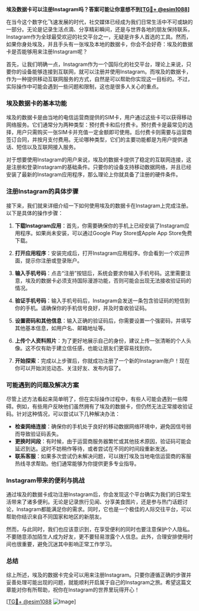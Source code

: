 **埃及数据卡可以注册Instagram吗？答案可能让你意想不到[[TG💪+ @esim1088](https://t.me/s/esim1088)]**

在当今这个数字化飞速发展的时代，社交媒体已经成为我们日常生活中不可或缺的一部分。无论是记录生活点滴、分享精彩瞬间，还是与世界各地的朋友保持联系，Instagram作为全球最受欢迎的社交平台之一，无疑是许多人首选的工具。然而，如果你身处埃及，并且手头有一张埃及本地的数据卡，你会不会好奇：埃及的数据卡是否能够用来注册Instagram呢？

首先，让我们明确一点，Instagram作为一个国际化的社交平台，理论上来说，只要你的设备能够连接到互联网，就可以注册并使用Instagram。而埃及的数据卡，作为一种提供移动互联网服务的方式，自然是可以帮助你实现这一目标的。不过，实际操作中可能会遇到一些问题和限制，这也是很多人关心的重点。

### 埃及数据卡的基本功能

埃及的数据卡是由当地的电信运营商提供的SIM卡，用户通过这些卡可以获得移动网络服务。它们通常分为两种类型：预付费卡和后付费卡。预付费卡是最常见的选择，用户只需购买一张SIM卡并充值一定金额即可使用。后付费卡则需要与运营商签订合同，并按月支付费用。无论哪种类型，它们的主要功能都是为用户提供通话、短信以及互联网接入服务。

对于想要使用Instagram的用户来说，埃及的数据卡提供了稳定的互联网连接，这是注册和登录Instagram的基础条件。只要你的设备支持移动数据网络，并且已经安装了最新的Instagram应用程序，那么理论上你就具备了注册的硬件条件。

### 注册Instagram的具体步骤

接下来，我们就来详细介绍一下如何使用埃及的数据卡在Instagram上完成注册。以下是具体的操作步骤：

1. **下载Instagram应用**：首先，你需要确保你的手机上已经安装了Instagram应用程序。如果尚未安装，可以通过Google Play Store或Apple App Store免费下载。
   
2. **打开应用程序**：安装完成后，打开Instagram应用程序。你会看到一个欢迎界面，提示你注册或登录账户。

3. **输入手机号码**：点击“注册”按钮后，系统会要求你输入手机号码。这里需要注意，埃及的数据卡必须支持国际漫游功能，否则可能会出现无法接收验证码的情况。

4. **验证手机号码**：输入手机号码后，Instagram会发送一条包含验证码的短信到你的手机。请确保你的手机信号良好，并及时查收验证码。

5. **设置密码和其他信息**：输入正确的验证码后，你需要设置一个强密码，并填写其他基本信息，如用户名、邮箱地址等。

6. **上传个人资料照片**：为了更好地展示自己的身份，建议上传一张清晰的个人头像。这不仅有助于建立信任感，也能让朋友们更容易找到你。

7. **开始探索**：完成以上步骤后，你就成功注册了一个新的Instagram账户！现在你可以开始浏览动态、关注好友、发布内容了。

### 可能遇到的问题及解决方案

尽管上述方法看起来简单明了，但在实际操作过程中，有些人可能会遇到一些障碍。例如，有些用户反映他们虽然拥有了埃及的数据卡，但仍然无法正常接收验证码。针对这种情况，可以尝试以下几种解决办法：

- **检查网络连接**：确保你的手机处于良好的移动数据网络环境中，避免因信号弱而导致验证码丢失。
- **更换时间段**：有时候，由于运营商服务器繁忙或其他技术原因，验证码可能会延迟到达。这时不妨稍作等待，或者尝试在不同的时间段重新发送。
- **联系客服**：如果多次尝试仍未解决问题，可以拨打埃及当地电信运营商的客服热线寻求帮助。他们通常能够为你提供更多专业指导。

### Instagram带来的便利与挑战

通过埃及的数据卡成功注册Instagram后，你会发现这个平台确实为我们的日常生活带来了诸多便利。无论是记录旅行见闻、分享美食图片，还是参与热门话题讨论，Instagram都能满足你的需求。同时，它也是一个极佳的人际交往平台，可以帮助你结识来自不同国家和地区的新朋友。

然而，与此同时，我们也应该意识到，在享受便利的同时也要注意保护个人隐私。不要随意添加陌生人成为好友，更不要轻易泄露个人信息。此外，合理安排使用时间也很重要，避免沉迷其中影响正常工作学习。

### 总结

综上所述，埃及的数据卡完全可以用来注册Instagram。只要你遵循正确的步骤并妥善处理可能出现的问题，就能顺利开启属于自己的Instagram之旅。希望这篇文章能对你有所帮助，祝你在Instagram的世界里玩得开心！

[[TG💪+ @esim1088](https://t.me/s/esim1088) ![Image](https://i.postimg.cc/4NQfJmqS/Snipaste-2025-05-13-00-14-12.png)]
